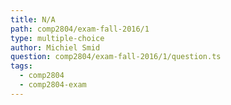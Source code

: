 ```yaml
---
title: N/A
path: comp2804/exam-fall-2016/1
type: multiple-choice
author: Michiel Smid
question: comp2804/exam-fall-2016/1/question.ts
tags:
  - comp2804
  - comp2804-exam
---
```

